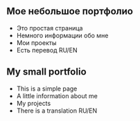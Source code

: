 ## Мое небольшое портфолио
- Это простая страница
- Немного информации обо мне
- Мои проекты
- Есть перевод RU/EN

## My small portfolio
- This is a simple page
- A little information about me
- My projects
- There is a translation RU/EN

